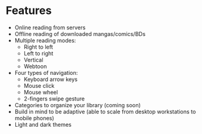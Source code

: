 # Features

- Online reading from servers
- Offline reading of downloaded mangas/comics/BDs
- Multiple reading modes:
    - Right to left
    - Left to right
    - Vertical
    - Webtoon
- Four types of navigation:
    - Keyboard arrow keys
    - Mouse click
    - Mouse wheel
    - 2-fingers swipe gesture
- Categories to organize your library (coming soon)
- Build in mind to be adaptive (able to scale from desktop workstations to mobile phones)
- Light and dark themes
